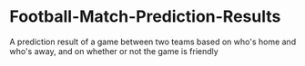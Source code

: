 # Football-Match-Prediction-Results
A prediction result of a game between two teams based on who's home and who's away, and on whether or not the game is friendly
